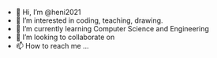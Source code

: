 - 👋 Hi, I’m @heni2021
- 👀 I’m interested in coding, teaching, drawing.
- 🌱 I’m currently learning Computer Science and Engineering
- 💞️ I’m looking to collaborate on 
- 📫 How to reach me ...

<!---
heni2021/heni2021 is a ✨ special ✨ repository because its `README.md` (this file) appears on your GitHub profile.
You can click the Preview link to take a look at your changes.
--->
